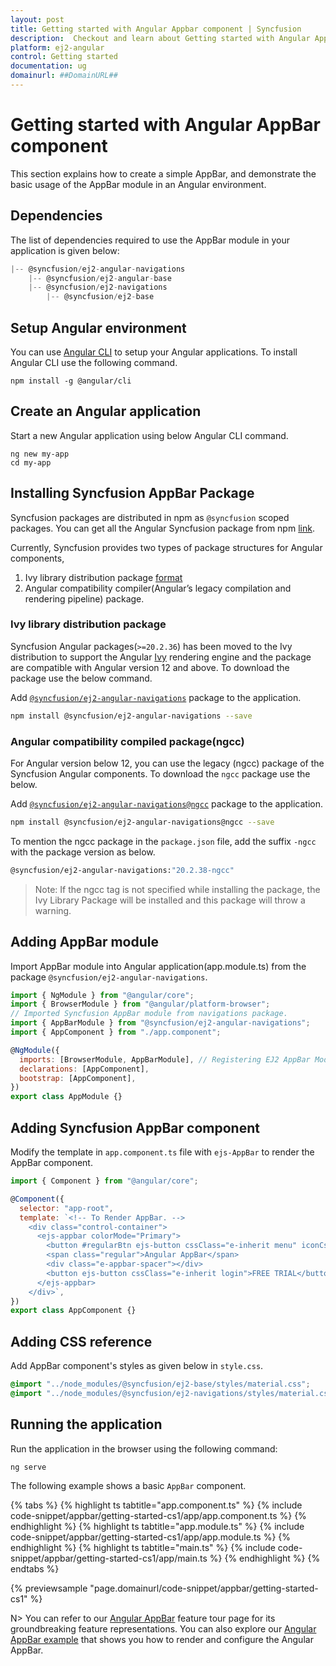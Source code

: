 ```yaml
---
layout: post
title: Getting started with Angular Appbar component | Syncfusion
description:  Checkout and learn about Getting started with Angular Appbar component of Syncfusion Essential JS 2 and more details.
platform: ej2-angular
control: Getting started 
documentation: ug
domainurl: ##DomainURL##
---
```


# Getting started with Angular AppBar component

This section explains how to create a simple AppBar, and demonstrate the basic usage of the AppBar module in an Angular environment.

## Dependencies

The list of dependencies required to use the AppBar module in your application is given below:

```javascript
|-- @syncfusion/ej2-angular-navigations
    |-- @syncfusion/ej2-angular-base
    |-- @syncfusion/ej2-navigations
        |-- @syncfusion/ej2-base
```

## Setup Angular environment

You can use [Angular CLI](https://github.com/angular/angular-cli) to setup your Angular applications. To install Angular CLI use the following command.

```
npm install -g @angular/cli
```

## Create an Angular application

Start a new Angular application using below Angular CLI command.

```
ng new my-app
cd my-app
```

## Installing Syncfusion AppBar Package

Syncfusion packages are distributed in npm as `@syncfusion` scoped packages. You can get all the Angular Syncfusion package from npm [link]( https://www.npmjs.com/search?q=%40syncfusion%2Fej2-angular- ).

Currently, Syncfusion provides two types of package structures for Angular components,
1. Ivy library distribution package [format](https://angular.io/guide/angular-package-format#angular-package-format)
2. Angular compatibility compiler(Angular’s legacy compilation and rendering pipeline) package.

### Ivy library distribution package

Syncfusion Angular packages(`>=20.2.36`) has been moved to the Ivy distribution to support the Angular [Ivy](https://docs.angular.lat/guide/ivy) rendering engine and the package are compatible with Angular version 12 and above. To download the package use the below command.

Add [`@syncfusion/ej2-angular-navigations`](https://www.npmjs.com/package/@syncfusion/ej2-angular-navigations/v/20.2.38) package to the application.

```bash
npm install @syncfusion/ej2-angular-navigations --save
```

### Angular compatibility compiled package(ngcc)

For Angular version below 12, you can use the legacy (ngcc) package of the Syncfusion Angular components. To download the `ngcc` package use the below.

Add [`@syncfusion/ej2-angular-navigations@ngcc`](https://www.npmjs.com/package/@syncfusion/ej2-angular-navigations/v/20.2.38-ngcc) package to the application.

```bash
npm install @syncfusion/ej2-angular-navigations@ngcc --save
```

To mention the ngcc package in the `package.json` file, add the suffix `-ngcc` with the package version as below.

```bash
@syncfusion/ej2-angular-navigations:"20.2.38-ngcc"
```

>Note: If the ngcc tag is not specified while installing the package, the Ivy Library Package will be installed and this package will throw a warning.

## Adding AppBar module

Import AppBar module into Angular application(app.module.ts) from the package `@syncfusion/ej2-angular-navigations`.

```javascript
import { NgModule } from "@angular/core";
import { BrowserModule } from "@angular/platform-browser";
// Imported Syncfusion AppBar module from navigations package.
import { AppBarModule } from "@syncfusion/ej2-angular-navigations";
import { AppComponent } from "./app.component";

@NgModule({
  imports: [BrowserModule, AppBarModule], // Registering EJ2 AppBar Module.
  declarations: [AppComponent],
  bootstrap: [AppComponent],
})
export class AppModule {}
```

## Adding Syncfusion AppBar component

Modify the template in `app.component.ts` file with `ejs-AppBar` to render the AppBar component.

```javascript
import { Component } from "@angular/core";

@Component({
  selector: "app-root",
  template: `<!-- To Render AppBar. -->
    <div class="control-container">
      <ejs-appbar colorMode="Primary">
        <button #regularBtn ejs-button cssClass="e-inherit menu" iconCss="e-icons e-menu"></button>
        <span class="regular">Angular AppBar</span>
        <div class="e-appbar-spacer"></div>
        <button ejs-button cssClass="e-inherit login">FREE TRIAL</button>
      </ejs-appbar>
    </div>`,
})
export class AppComponent {}
```

## Adding CSS reference

Add AppBar component's styles as given below in `style.css`.

```css
@import "../node_modules/@syncfusion/ej2-base/styles/material.css";
@import "../node_modules/@syncfusion/ej2-navigations/styles/material.css";
```

## Running the application

Run the application in the browser using the following command:

```
ng serve
```

The following example shows a basic `AppBar` component.

{% tabs %}
{% highlight ts tabtitle="app.component.ts" %}
{% include code-snippet/appbar/getting-started-cs1/app/app.component.ts %}
{% endhighlight %}
{% highlight ts tabtitle="app.module.ts" %}
{% include code-snippet/appbar/getting-started-cs1/app/app.module.ts %}
{% endhighlight %}
{% highlight ts tabtitle="main.ts" %}
{% include code-snippet/appbar/getting-started-cs1/app/main.ts %}
{% endhighlight %}
{% endtabs %}
  
{% previewsample "page.domainurl/code-snippet/appbar/getting-started-cs1" %}

N> You can refer to our [Angular AppBar](https://www.syncfusion.com/angular-components/angular-appbar) feature tour page for its groundbreaking feature representations. You can also explore our [Angular AppBar example](https://ej2.syncfusion.com/angular/demos/#/bootstrap5/appbar/default) that shows you how to render and configure the Angular AppBar.